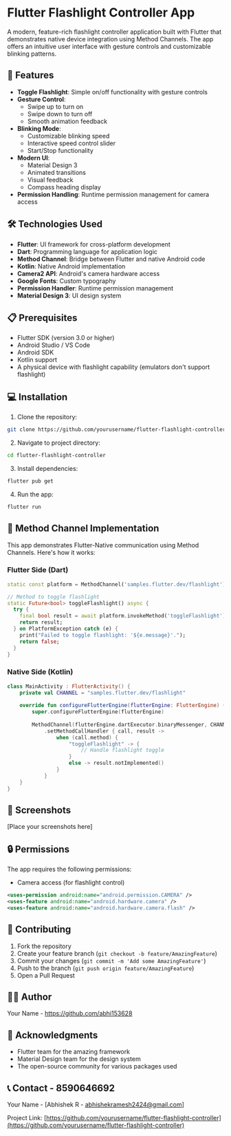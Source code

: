 # Flutter Flashlight Controller App

A modern, feature-rich flashlight controller application built with Flutter that demonstrates native device integration using Method Channels. The app offers an intuitive user interface with gesture controls and customizable blinking patterns.

## 📱 Features

- **Toggle Flashlight**: Simple on/off functionality with gesture controls
- **Gesture Control**: 
  - Swipe up to turn on
  - Swipe down to turn off
  - Smooth animation feedback
- **Blinking Mode**:
  - Customizable blinking speed
  - Interactive speed control slider
  - Start/Stop functionality
- **Modern UI**:
  - Material Design 3
  - Animated transitions
  - Visual feedback
  - Compass heading display
- **Permission Handling**: Runtime permission management for camera access

## 🛠️ Technologies Used

- **Flutter**: UI framework for cross-platform development
- **Dart**: Programming language for application logic
- **Method Channel**: Bridge between Flutter and native Android code
- **Kotlin**: Native Android implementation
- **Camera2 API**: Android's camera hardware access
- **Google Fonts**: Custom typography
- **Permission Handler**: Runtime permission management
- **Material Design 3**: UI design system

## 📋 Prerequisites

- Flutter SDK (version 3.0 or higher)
- Android Studio / VS Code
- Android SDK
- Kotlin support
- A physical device with flashlight capability (emulators don't support flashlight)

## 💻 Installation

1. Clone the repository:
```bash
git clone https://github.com/yourusername/flutter-flashlight-controller.git
```

2. Navigate to project directory:
```bash
cd flutter-flashlight-controller
```

3. Install dependencies:
```bash
flutter pub get
```

4. Run the app:
```bash
flutter run
```

## 🔌 Method Channel Implementation

This app demonstrates Flutter-Native communication using Method Channels. Here's how it works:

### Flutter Side (Dart)
```dart
static const platform = MethodChannel('samples.flutter.dev/flashlight');

// Method to toggle flashlight
static Future<bool> toggleFlashlight() async {
  try {
    final bool result = await platform.invokeMethod('toggleFlashlight');
    return result;
  } on PlatformException catch (e) {
    print("Failed to toggle flashlight: '${e.message}'.");
    return false;
  }
}
```

### Native Side (Kotlin)
```kotlin
class MainActivity : FlutterActivity() {
    private val CHANNEL = "samples.flutter.dev/flashlight"
    
    override fun configureFlutterEngine(flutterEngine: FlutterEngine) {
        super.configureFlutterEngine(flutterEngine)
        
        MethodChannel(flutterEngine.dartExecutor.binaryMessenger, CHANNEL)
            .setMethodCallHandler { call, result ->
                when (call.method) {
                    "toggleFlashlight" -> {
                        // Handle flashlight toggle
                    }
                    else -> result.notImplemented()
                }
            }
    }
}
```

## 📱 Screenshots

[Place your screenshots here]

## 🔒 Permissions

The app requires the following permissions:
- Camera access (for flashlight control)
```xml
<uses-permission android:name="android.permission.CAMERA" />
<uses-feature android:name="android.hardware.camera" />
<uses-feature android:name="android.hardware.camera.flash" />
```

## 🤝 Contributing

1. Fork the repository
2. Create your feature branch (`git checkout -b feature/AmazingFeature`)
3. Commit your changes (`git commit -m 'Add some AmazingFeature'`)
4. Push to the branch (`git push origin feature/AmazingFeature`)
5. Open a Pull Request



## 👨‍💻 Author

Your Name - https://github.com/abhi153628

## 🙏 Acknowledgments

- Flutter team for the amazing framework
- Material Design team for the design system
- The open-source community for various packages used

## 📞 Contact - 8590646692

Your Name - [Abhishek R - abhishekramesh2424@gmail.com]

Project Link: [https://github.com/yourusername/flutter-flashlight-controller](https://github.com/yourusername/flutter-flashlight-controller)